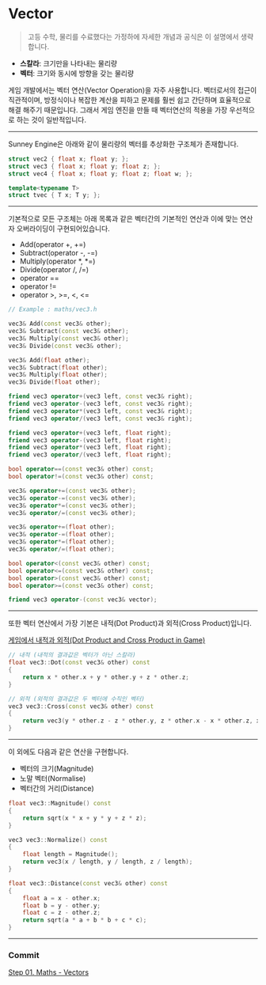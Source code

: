 # Vector

> 고등 수학, 물리를 수료했다는 가정하에 자세한 개념과 공식은 이 설명에서 생략합니다.

- **스칼라**: 크기만을 나타내는 물리량
- **벡터**: 크기와 동시에 방향을 갖는 물리량

게임 개발에서는 벡터 연산(Vector Operation)을 자주 사용합니다. 벡터로서의 접근이 직관적이며, 방정식이나 복잡한 계산을 피하고 문제를 훨씬 쉽고 간단하며 효율적으로 해결 해주기 때문입니다. 그래서 게임 엔진을 만들 때 벡터연산의 적용을 가장 우선적으로 하는 것이 일반적입니다.

---
Sunney Engine은 아래와 같이 물리량의 벡터를 추상화한 구조체가 존재합니다.

```cpp
struct vec2 { float x; float y; };
struct vec3 { float x; float y; float z; };
struct vec4 { float x; float y; float z; float w; };

template<typename T>
struct tvec { T x; T y; };
```

---

기본적으로 모든 구조체는 아래 목록과 같은 벡터간의 기본적인 연산과 이에 맞는 연산자 오버라이딩이 구현되어있습니다.

- Add(operator +, +=)
- Subtract(operator -, -=)
- Multiply(operator *, *=)
- Divide(operator /, /=)
- operator ==
- operator !=
- operator >, >=, <, <=

```cpp
// Example : maths/vec3.h

vec3& Add(const vec3& other);
vec3& Subtract(const vec3& other);
vec3& Multiply(const vec3& other);
vec3& Divide(const vec3& other);

vec3& Add(float other);
vec3& Subtract(float other);
vec3& Multiply(float other);
vec3& Divide(float other);

friend vec3 operator+(vec3 left, const vec3& right);
friend vec3 operator-(vec3 left, const vec3& right);
friend vec3 operator*(vec3 left, const vec3& right);
friend vec3 operator/(vec3 left, const vec3& right);

friend vec3 operator+(vec3 left, float right);
friend vec3 operator-(vec3 left, float right);
friend vec3 operator*(vec3 left, float right);
friend vec3 operator/(vec3 left, float right);

bool operator==(const vec3& other) const;
bool operator!=(const vec3& other) const;

vec3& operator+=(const vec3& other);
vec3& operator-=(const vec3& other);
vec3& operator*=(const vec3& other);
vec3& operator/=(const vec3& other);

vec3& operator+=(float other);
vec3& operator-=(float other);
vec3& operator*=(float other);
vec3& operator/=(float other);

bool operator<(const vec3& other) const;
bool operator<=(const vec3& other) const;
bool operator>(const vec3& other) const;
bool operator>=(const vec3& other) const;

friend vec3 operator-(const vec3& vector);
```
---

또한 벡터 연산에서 가장 기본은 내적(Dot Product)과 외적(Cross Product)입니다.

[게임에서 내적과 외적(Dot Product and Cross Product in Game)](http://rapapa.net/?p=2974)

```cpp
// 내적 (내적의 결과값은 벡터가 아닌 스칼라)
float vec3::Dot(const vec3& other) const
{
    return x * other.x + y * other.y + z * other.z;
}

// 외적 (외적의 결과값은 두 벡터에 수직인 벡터)
vec3 vec3::Cross(const vec3& other) const
{
    return vec3(y * other.z - z * other.y, z * other.x - x * other.z, x * other.y - y * other.x);
}
```

---

이 외에도 다음과 같은 연산을 구현합니다.

- 벡터의 크기(Magnitude)
- 노말 벡터(Normalise)
- 벡터간의 거리(Distance)

```cpp
float vec3::Magnitude() const
{
    return sqrt(x * x + y * y + z * z);
}

vec3 vec3::Normalize() const
{
    float length = Magnitude();
    return vec3(x / length, y / length, z / length);
}

float vec3::Distance(const vec3& other) const
{
    float a = x - other.x;
    float b = y - other.y;
    float c = z - other.z;
    return sqrt(a * a + b * b + c * c);
}
```
---

### Commit
[Step 01. Maths - Vectors](https://github.com/adunStudio/Sunny/commit/564b17b4fecb0f3c1a431c4169518e528cde8d29)

